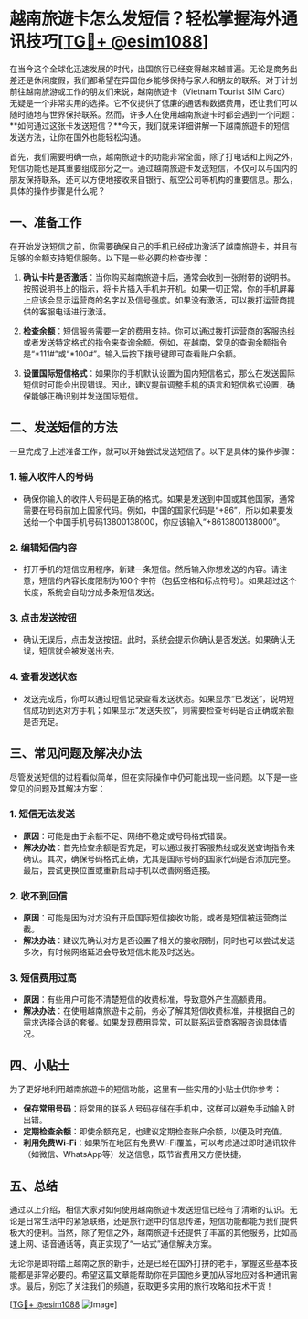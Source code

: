 # 越南旅遊卡怎么发短信？轻松掌握海外通讯技巧[[TG💪+ @esim1088](https://t.me/s/esim1088)]

在当今这个全球化迅速发展的时代，出国旅行已经变得越来越普遍。无论是商务出差还是休闲度假，我们都希望在异国他乡能够保持与家人和朋友的联系。对于计划前往越南旅游或工作的朋友们来说，越南旅遊卡（Vietnam Tourist SIM Card）无疑是一个非常实用的选择。它不仅提供了低廉的通话和数据费用，还让我们可以随时随地与世界保持联系。然而，许多人在使用越南旅遊卡时都会遇到一个问题：**如何通过这张卡发送短信？**今天，我们就来详细讲解一下越南旅遊卡的短信发送方法，让你在国外也能轻松沟通。

首先，我们需要明确一点，越南旅遊卡的功能非常全面，除了打电话和上网之外，短信功能也是其重要组成部分之一。通过越南旅遊卡发送短信，不仅可以与国内的朋友保持联系，还可以方便地接收来自银行、航空公司等机构的重要信息。那么，具体的操作步骤是什么呢？

## **一、准备工作**

在开始发送短信之前，你需要确保自己的手机已经成功激活了越南旅遊卡，并且有足够的余额支持短信服务。以下是一些必要的检查步骤：

1. **确认卡片是否激活**：当你购买越南旅遊卡后，通常会收到一张附带的说明书。按照说明书上的指示，将卡片插入手机并开机。如果一切正常，你的手机屏幕上应该会显示运营商的名字以及信号强度。如果没有激活，可以拨打运营商提供的客服电话进行激活。
   
2. **检查余额**：短信服务需要一定的费用支持。你可以通过拨打运营商的客服热线或者发送特定格式的指令来查询余额。例如，在越南，常见的查询余额指令是“*111#”或“*100#”。输入后按下拨号键即可查看账户余额。

3. **设置国际短信格式**：如果你的手机默认设置为国内短信格式，那么在发送国际短信时可能会出现错误。因此，建议提前调整手机的语言和短信格式设置，确保能够正确识别并发送国际短信。

## **二、发送短信的方法**

一旦完成了上述准备工作，就可以开始尝试发送短信了。以下是具体的操作步骤：

### **1. 输入收件人的号码**
   - 确保你输入的收件人号码是正确的格式。如果是发送到中国或其他国家，通常需要在号码前加上国家代码。例如，中国的国家代码是“+86”，所以如果要发送给一个中国手机号码13800138000，你应该输入“+8613800138000”。

### **2. 编辑短信内容**
   - 打开手机的短信应用程序，新建一条短信。然后输入你想发送的内容。请注意，短信的内容长度限制为160个字符（包括空格和标点符号）。如果超过这个长度，系统会自动分成多条短信发送。

### **3. 点击发送按钮**
   - 确认无误后，点击发送按钮。此时，系统会提示你确认是否发送。如果确认无误，短信就会被发送出去。

### **4. 查看发送状态**
   - 发送完成后，你可以通过短信记录查看发送状态。如果显示“已发送”，说明短信成功到达对方手机；如果显示“发送失败”，则需要检查号码是否正确或余额是否充足。

## **三、常见问题及解决办法**

尽管发送短信的过程看似简单，但在实际操作中仍可能出现一些问题。以下是一些常见的问题及其解决方案：

### **1. 短信无法发送**
   - **原因**：可能是由于余额不足、网络不稳定或号码格式错误。
   - **解决办法**：首先检查余额是否充足，可以通过拨打客服热线或发送查询指令来确认。其次，确保号码格式正确，尤其是国际号码的国家代码是否添加完整。最后，尝试更换位置或重新启动手机以改善网络连接。

### **2. 收不到回信**
   - **原因**：可能是因为对方没有开启国际短信接收功能，或者是短信被运营商拦截。
   - **解决办法**：建议先确认对方是否设置了相关的接收限制，同时也可以尝试发送多次，有时候网络延迟会导致短信未能及时送达。

### **3. 短信费用过高**
   - **原因**：有些用户可能不清楚短信的收费标准，导致意外产生高额费用。
   - **解决办法**：在使用越南旅遊卡之前，务必了解其短信收费标准，并根据自己的需求选择合适的套餐。如果发现费用异常，可以联系运营商客服咨询具体情况。

## **四、小贴士**

为了更好地利用越南旅遊卡的短信功能，这里有一些实用的小贴士供你参考：

- **保存常用号码**：将常用的联系人号码存储在手机中，这样可以避免手动输入时出错。
- **定期检查余额**：即使余额充足，也建议定期检查账户余额，以便及时充值。
- **利用免费Wi-Fi**：如果所在地区有免费Wi-Fi覆盖，可以考虑通过即时通讯软件（如微信、WhatsApp等）发送信息，既节省费用又方便快捷。

## **五、总结**

通过以上介绍，相信大家对如何使用越南旅遊卡发送短信已经有了清晰的认识。无论是日常生活中的紧急联络，还是旅行途中的信息传递，短信功能都能为我们提供极大的便利。当然，除了短信之外，越南旅遊卡还提供了丰富的其他服务，比如高速上网、语音通话等，真正实现了“一站式”通信解决方案。

无论你是即将踏上越南之旅的新手，还是已经在国外打拼的老手，掌握这些基本技能都是非常必要的。希望这篇文章能帮助你在异国他乡更加从容地应对各种通讯需求。最后，别忘了关注我们的频道，获取更多实用的旅行攻略和技术干货！

[[TG💪+ @esim1088](https://t.me/s/esim1088) ![Image](https://i.postimg.cc/4NQfJmqS/Snipaste-2025-05-13-00-14-12.png)]